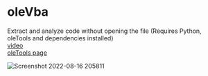 # oleVba
Extract and analyze code without opening the file (Requires Python, oleTools and dependencies installed)  
[video](https://vk.com/video735281600_456239046)  
[oleTools page](https://github.com/decalage2/oletools)  


![Screenshot 2022-08-16 205811](https://user-images.githubusercontent.com/62287665/184947304-b6fdeb9f-1b40-4fec-b1d3-64128d8fe36f.jpg)
